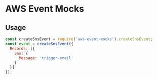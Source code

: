 # AWS Event Mocks

## Usage

```js
const createSnsEvent = require('aws-event-mocks').createSnsEvent;
const event = createSnsEvent({
  Records: [{
    Sns: {
      Message: 'trigger-email'
    }
  }]
});
```
